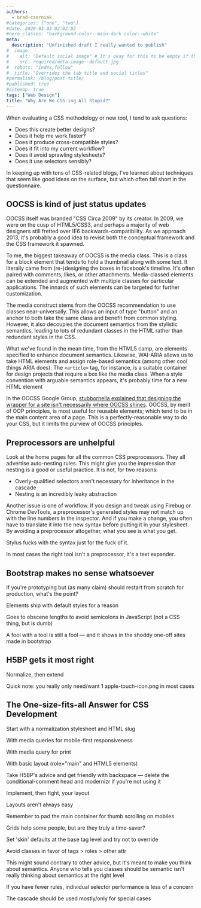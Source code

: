 ```yaml
---
authors:
  - brad-czerniak
#categories: ["one", "two"]
#date: 2020-03-03 02:02:02
#hero_classes: "background-color--main-dark color--white"
meta:
  description: "Unfinished draft I really wanted to publish"
#  image:
#    alt: "Default social image" # It's okay for this to be empty if the image is decorative
#    src: required/meta-image--default.jpg
#  robots: "index,follow"
#  title: "Overrides the tab title and social titles"
#permalink: /blog/post-title/
#published: true
#sitemap: true
tags: ["Web Design"]
title: "Why Are We CSS-ing All Stupid?"
---
```


When evaluating a CSS methodology or new tool, I tend to ask questions:

  * Does this create better designs?
  * Does it help me work faster?
  * Does it produce cross-compatible styles?
  * Does it fit into my current workflow?
  * Does it avoid sprawling stylesheets?
  * Does it use selectors sensibly?

In keeping up with tons of CSS-related blogs, I've learned about techniques that seem like good ideas on the surface, but
which often fall short in the questionnaire.

## OOCSS is kind of just status updates

OOCSS itself was branded "CSS Circa 2009" by its creator. In 2009, we were on the cusp of HTML5/CSS3, and perhaps a majority
of web designers still fretted over IE6 backwards-compatibility. As we approach 2013, it's probably a good idea to revisit
both the conceptual framework and the CSS framework it spawned.

To me, the biggest takeaway of OOCSS is the media class. This is a class for a block element that tends to hold a thumbnail
along with some text. It literally came from (re-)designing the boxes in facebook's timeline. It's often paired with comments,
likes, or other attachments. Media-classed elements can be extended and augmented with multiple classes for particular
applications. The innards of such elements can be targeted for further customization.

The media construct stems from the OOCSS recommendation to use classes near-universally. This allows an input of type
"button" and an anchor to both take the same class and benefit from common styling. However, it also decouples the document
semantics from the stylistic semantics, leading to lots of redundant classes in the HTML rather than redundant styles in
the CSS.

What we've found in the mean time, from the HTML5 camp, are elements specified to enhance document semantics. Likewise,
WAI-ARIA allows us to take HTML elements and assign role-based semantics (among other cool things ARIA does). The
`<article>` tag, for instance, is a suitable container for design projects that require a box like the media class. When
a style convention with arguable semantics appears, it's probably time for a new HTML element

In the OOCSS Google Group,
[stubbornella explained that designing the wrapper for a site isn't necessarily where OOCSS shines](https://groups.google.com/d/msg/object-oriented-css/wHHQ9ul12v0/ggYjt59o9yoJ).
OOCSS, by merit of OOP principles, is most useful for reusable elements; which tend to be in the main content area of a
page. This is a perfectly-reasonable way to do your CSS, but it limits the purview of OOCSS principles.

## Preprocessors are unhelpful

Look at the home pages for all the common CSS preprocessors. They all advertise auto-nesting rules. This might give you
the impression that nesting is a good or useful practice. It is not, for two reasons:

  * Overly-qualified selectors aren't necessary for inheritance in the cascade
  * Nesting is an incredibly leaky abstraction

Another issue is one of workflow. If you design and tweak using Firebug or Chrome DevTools, a preprocessor's generated
styles may not match up with the line numbers in the inspector. And if you make a change, you often have to translate it
into the new syntax before putting it in your stylesheet. By avoiding a preprocessor altogether, what you see is what you
get.

Stylus fucks with the syntax just for the fuck of it.

In most cases the right tool isn't a preprocessor, it's a text expander.

## Bootstrap makes no sense whatsoever

If you're prototyping but (as many claim) should restart from scratch for production, what's the point?

Elements ship with default styles for a reason

Goes to obscene lengths to avoid semicolons in JavaScript (not a CSS thing, but is dumb)

A fool with a tool is still a fool — and it shows in the shoddy one-off sites made in bootstrap

## H5BP gets it most right

Normalize, then extend

Quick note: you really only need/want 1 apple-touch-icon.png in most cases

## The One-size-fits-all Answer for CSS Development

Start with a normalization stylesheet and HTML slug

With media queries for mobile-first responsiveness

With media query for print

With basic layout (role="main" and HTML5 elements)

Take H5BP's advice and get friendly with backspace — delete the conditional-comment head and modernizr if you're not using
it

Implement, then fight, your layout

Layouts aren't always easy

Remember to pad the main container for thumb scrolling on mobiles

Grids help some people, but are they truly a time-saver?

Set 'skin' defaults at the base tag level and try not to override

Avoid classes in favor of tags > roles > other attr

This might sound contrary to other advice, but it's meant to make you think about semantics. Anyone who tells you classes
should be semantic isn't really thinking about semantics at the right level

If you have fewer rules, individual selector performance is less of a concern

The cascade should be used mostly/only for special cases
